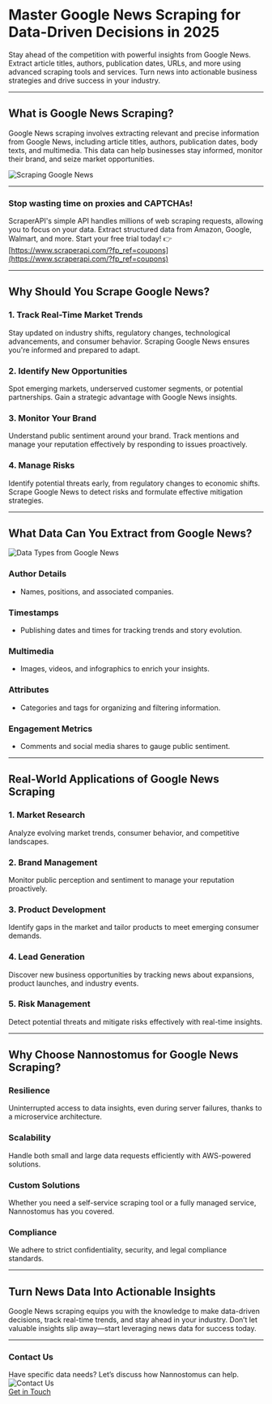 # Master Google News Scraping for Data-Driven Decisions in 2025

Stay ahead of the competition with powerful insights from Google News. Extract article titles, authors, publication dates, URLs, and more using advanced scraping tools and services. Turn news into actionable business strategies and drive success in your industry.

---

## What is Google News Scraping?

Google News scraping involves extracting relevant and precise information from Google News, including article titles, authors, publication dates, body texts, and multimedia. This data can help businesses stay informed, monitor their brand, and seize market opportunities.

![Scraping Google News](https://www.nannostomus.com/img/cont/sgn.svg)

---

### Stop wasting time on proxies and CAPTCHAs!  
ScraperAPI's simple API handles millions of web scraping requests, allowing you to focus on your data. Extract structured data from Amazon, Google, Walmart, and more. Start your free trial today! 👉 [https://www.scraperapi.com/?fp_ref=coupons](https://www.scraperapi.com/?fp_ref=coupons)

---

## Why Should You Scrape Google News?

### 1. Track Real-Time Market Trends  
Stay updated on industry shifts, regulatory changes, technological advancements, and consumer behavior. Scraping Google News ensures you're informed and prepared to adapt.

### 2. Identify New Opportunities  
Spot emerging markets, underserved customer segments, or potential partnerships. Gain a strategic advantage with Google News insights.

### 3. Monitor Your Brand  
Understand public sentiment around your brand. Track mentions and manage your reputation effectively by responding to issues proactively.

### 4. Manage Risks  
Identify potential threats early, from regulatory changes to economic shifts. Scrape Google News to detect risks and formulate effective mitigation strategies.

---

## What Data Can You Extract from Google News?

![Data Types from Google News](https://www.nannostomus.com/img/cont/laptop.webp)

### Author Details  
- Names, positions, and associated companies.

### Timestamps  
- Publishing dates and times for tracking trends and story evolution.

### Multimedia  
- Images, videos, and infographics to enrich your insights.

### Attributes  
- Categories and tags for organizing and filtering information.

### Engagement Metrics  
- Comments and social media shares to gauge public sentiment.

---

## Real-World Applications of Google News Scraping

### 1. Market Research  
Analyze evolving market trends, consumer behavior, and competitive landscapes.

### 2. Brand Management  
Monitor public perception and sentiment to manage your reputation proactively.

### 3. Product Development  
Identify gaps in the market and tailor products to meet emerging consumer demands.

### 4. Lead Generation  
Discover new business opportunities by tracking news about expansions, product launches, and industry events.

### 5. Risk Management  
Detect potential threats and mitigate risks effectively with real-time insights.

---

## Why Choose Nannostomus for Google News Scraping?

### Resilience  
Uninterrupted access to data insights, even during server failures, thanks to a microservice architecture.

### Scalability  
Handle both small and large data requests efficiently with AWS-powered solutions.

### Custom Solutions  
Whether you need a self-service scraping tool or a fully managed service, Nannostomus has you covered.

### Compliance  
We adhere to strict confidentiality, security, and legal compliance standards.

---

## Turn News Data Into Actionable Insights

Google News scraping equips you with the knowledge to make data-driven decisions, track real-time trends, and stay ahead in your industry. Don’t let valuable insights slip away—start leveraging news data for success today.

---

### Contact Us  
Have specific data needs? Let’s discuss how Nannostomus can help.  
![Contact Us](https://www.nannostomus.com/img/cont/envelope.svg)  
[Get in Touch](https://www.nannostomus.com/scraping-google-news/)

